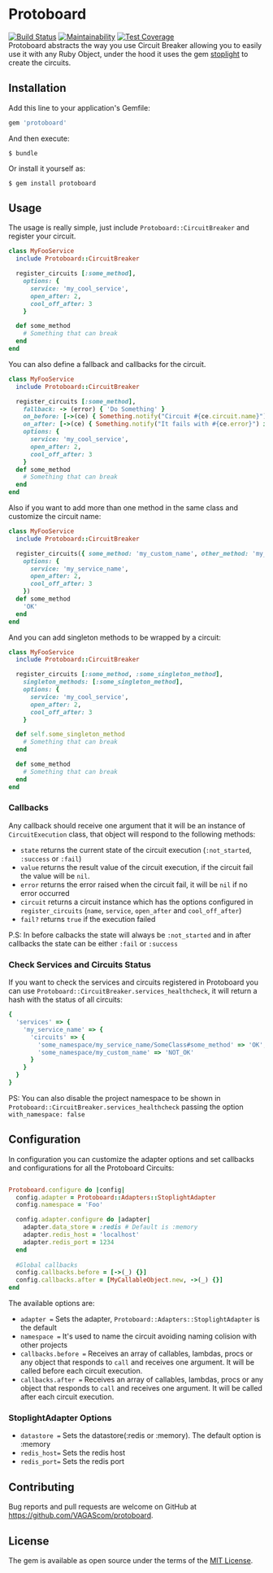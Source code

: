 # Protoboard

[![Build Status](https://travis-ci.org/VAGAScom/protoboard.svg?branch=master)](https://travis-ci.org/VAGAScom/protoboard)
[![Maintainability](https://api.codeclimate.com/v1/badges/39e7c6f1f5f57b8555ed/maintainability)](https://codeclimate.com/github/VAGAScom/protoboard/maintainability)
[![Test Coverage](https://api.codeclimate.com/v1/badges/39e7c6f1f5f57b8555ed/test_coverage)](https://codeclimate.com/github/VAGAScom/protoboard/test_coverage)\
Protoboard abstracts the way you use Circuit Breaker allowing you to easily use it with any Ruby Object, under the hood it uses the gem [stoplight](https://github.com/orgsync/stoplight) to create the circuits.


## Installation

Add this line to your application's Gemfile:

```ruby
gem 'protoboard'
```

And then execute:

    $ bundle

Or install it yourself as:

    $ gem install protoboard

## Usage

The usage is really simple, just include `Protoboard::CircuitBreaker` and register your circuit.

```ruby
class MyFooService
  include Protoboard::CircuitBreaker

  register_circuits [:some_method],
    options: {
      service: 'my_cool_service',
      open_after: 2,
      cool_off_after: 3
    }

  def some_method
    # Something that can break
  end
end
```

You can also define a fallback and callbacks for the circuit.

```ruby
class MyFooService
  include Protoboard::CircuitBreaker

  register_circuits [:some_method],
    fallback: -> (error) { 'Do Something' }
    on_before: [->(ce) { Something.notify("Circuit #{ce.circuit.name}") }, ->(_) {}],
    on_after: [->(ce) { Something.notify("It fails with #{ce.error}") if ce.fail? }],
    options: {
      service: 'my_cool_service',
      open_after: 2,
      cool_off_after: 3
    }
  def some_method
    # Something that can break
  end
end
```

Also if you want to add more than one method in the same class and customize the circuit name:

```ruby
class MyFooService
  include Protoboard::CircuitBreaker

  register_circuits({ some_method: 'my_custom_name', other_method: 'my_other_custom_name' },
    options: {
      service: 'my_service_name',
      open_after: 2,
      cool_off_after: 3
    })
  def some_method
    'OK'
  end
end
```

And you can add singleton methods to be wrapped by a circuit:

```ruby
class MyFooService
  include Protoboard::CircuitBreaker

  register_circuits [:some_method, :some_singleton_method],
    singleton_methods: [:some_singleton_method],
    options: {
      service: 'my_cool_service',
      open_after: 2,
      cool_off_after: 3
    }

  def self.some_singleton_method
    # Something that can break
  end

  def some_method
    # Something that can break
  end
end
```

### Callbacks

Any callback should receive one argument that it will be an instance of `CircuitExecution` class, that object will respond to the following methods:

* `state` returns the current state of the circuit execution (`:not_started`, `:success` or `:fail`)
* `value` returns the result value of the circuit execution, if the circuit fail the value will be `nil`.
* `error` returns the error raised when the circuit fail, it will be `nil` if no error occurred
* `circuit` returns a circuit instance which has the options configured in `register_circuits` (`name`, `service`, `open_after` and `cool_off_after`)
* `fail?` returns `true` if the execution failed

P.S: In before calbacks the state will always be `:not_started` and in after callbacks the state can be either `:fail` or `:success`

### Check Services and Circuits Status

If you want to check the services and circuits registered in Protoboard you can use `Protoboard::CircuitBreaker.services_healthcheck`, it will return a hash with the status of all circuits:

```ruby
{
  'services' => {
    'my_service_name' => {
      'circuits' => {
        'some_namespace/my_service_name/SomeClass#some_method' => 'OK',
        'some_namespace/my_custom_name' => 'NOT_OK'
      }
    }
  }
}
```

PS: You can also disable the project namespace to be shown in `Protoboard::CircuitBreaker.services_healthcheck` passing the option `with_namespace: false`


## Configuration

In configuration you can customize the adapter options and set callbacks and configurations for all the Protoboard Circuits:

```ruby

Protoboard.configure do |config|
  config.adapter = Protoboard::Adapters::StoplightAdapter
  config.namespace = 'Foo'

  config.adapter.configure do |adapter|
    adapter.data_store = :redis # Default is :memory 
    adapter.redis_host = 'localhost'
    adapter.redis_port = 1234
  end
  
  #Global callbacks
  config.callbacks.before = [->(_) {}]
  config.callbacks.after = [MyCallableObject.new, ->(_) {}]
end

```

The available options are:

* `adapter =` Sets the adapter, `Protoboard::Adapters::StoplightAdapter` is the default
* `namespace =` It's used to name the circuit avoiding naming colision with other projects
* `callbacks.before =` Receives an array of callables, lambdas, procs or any object that responds to `call` and receives one argument. It will be called before each circuit execution.
* `callbacks.after =` Receives an array of callables, lambdas, procs or any object that responds to `call` and receives one argument. It will be called after each circuit execution.

### StoplightAdapter Options

* `datastore =` Sets the datastore(:redis or :memory). The default option is :memory
* `redis_host=` Sets the redis host
* `redis_port=` Sets the redis port

## Contributing

Bug reports and pull requests are welcome on GitHub at https://github.com/VAGAScom/protoboard.

## License

The gem is available as open source under the terms of the [MIT License](https://opensource.org/licenses/MIT).
